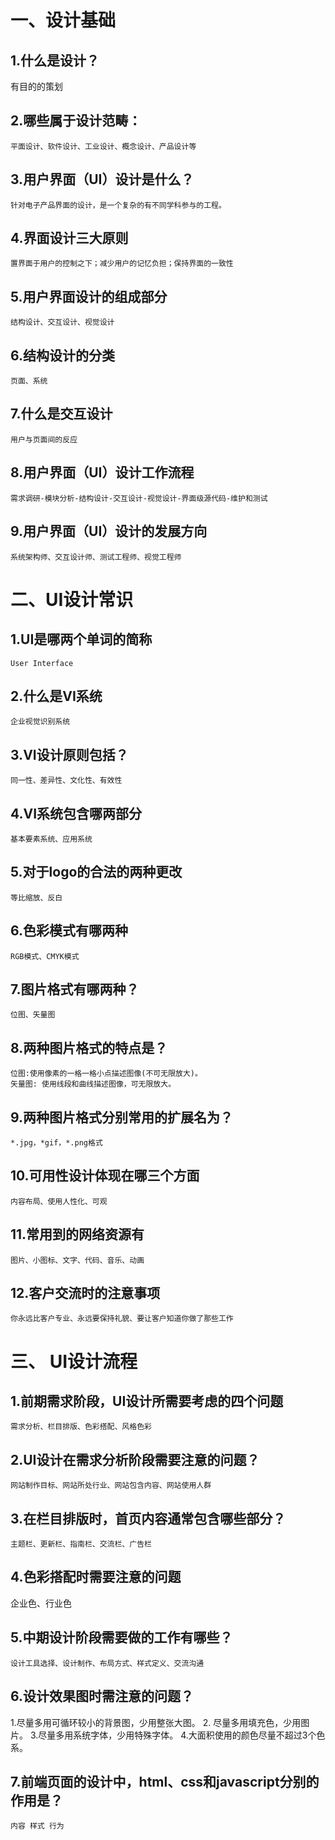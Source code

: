 # 一、设计基础 #
## 1.什么是设计？
  有目的的策划
## 2.哪些属于设计范畴：
	平面设计、软件设计、工业设计、概念设计、产品设计等
## 3.用户界面（UI）设计是什么？
	针对电子产品界面的设计，是一个复杂的有不同学科参与的工程。
## 4.界面设计三大原则
	置界面于用户的控制之下；减少用户的记忆负担；保持界面的一致性
## 5.用户界面设计的组成部分
	结构设计、交互设计、视觉设计
## 6.结构设计的分类
	页面、系统
## 7.什么是交互设计
    用户与页面间的反应
## 8.用户界面（UI）设计工作流程
    需求调研-模块分析-结构设计-交互设计-视觉设计-界面级源代码-维护和测试
## 9.用户界面（UI）设计的发展方向
	系统架构师、交互设计师、测试工程师、视觉工程师
  
# 二、UI设计常识 #
## 1.UI是哪两个单词的简称
	User Interface
## 2.什么是VI系统
	企业视觉识别系统
## 3.VI设计原则包括？
	同一性、差异性、文化性、有效性
## 4.VI系统包含哪两部分
	基本要素系统、应用系统
## 5.对于logo的合法的两种更改
	等比缩放、反白
## 6.色彩模式有哪两种
	RGB模式、CMYK模式
## 7.图片格式有哪两种？
	位图、矢量图
## 8.两种图片格式的特点是？
	位图:使用像素的一格一格小点描述图像(不可无限放大)。
	矢量图: 使用线段和曲线描述图像，可无限放大。
## 9.两种图片格式分别常用的扩展名为？
	*.jpg，*gif，*.png格式
## 10.可用性设计体现在哪三个方面
	内容布局、使用人性化、可观
## 11.常用到的网络资源有
	图片、小图标、文字、代码、音乐、动画
## 12.客户交流时的注意事项
	你永远比客户专业、永远要保持礼貌、要让客户知道你做了那些工作
  
# 三、	UI设计流程
## 1.前期需求阶段，UI设计所需要考虑的四个问题
	需求分析、栏目排版、色彩搭配、风格色彩
## 2.UI设计在需求分析阶段需要注意的问题？
	网站制作目标、网站所处行业、网站包含内容、网站使用人群
## 3.在栏目排版时，首页内容通常包含哪些部分？
	主题栏、更新栏、指南栏、交流栏、广告栏
## 4.色彩搭配时需要注意的问题
  企业色、行业色
## 5.中期设计阶段需要做的工作有哪些？
	设计工具选择、设计制作、布局方式、样式定义、交流沟通
## 6.设计效果图时需注意的问题？
  1.尽量多用可循环较小的背景图，少用整张大图。
	2. 尽量多用填充色，少用图片。
	3.尽量多用系统字体，少用特殊字体。
	4.大面积使用的颜色尽量不超过3个色系。
## 7.前端页面的设计中，html、css和javascript分别的作用是？
	内容 样式 行为
